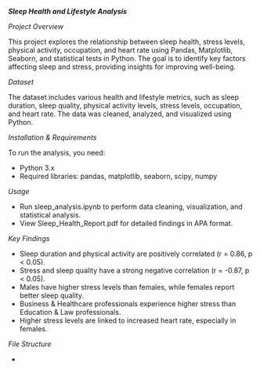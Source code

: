 ***Sleep Health and Lifestyle Analysis***

*Project Overview*

This project explores the relationship between sleep health, stress levels, physical activity, occupation, and heart rate using Pandas, Matplotlib, Seaborn, and statistical tests in Python. The goal is to identify key factors affecting sleep and stress, providing insights for improving well-being.

*Dataset*

The dataset includes various health and lifestyle metrics, such as sleep duration, sleep quality, physical activity levels, stress levels, occupation, and heart rate. The data was cleaned, analyzed, and visualized using Python.

*Installation & Requirements*

To run the analysis, you need:
- Python 3.x
- Required libraries: pandas, matplotlib, seaborn, scipy, numpy

*Usage*

- Run sleep_analysis.ipynb to perform data cleaning, visualization, and statistical analysis.
- View Sleep_Health_Report.pdf for detailed findings in APA format.

*Key Findings*

- Sleep duration and physical activity are positively correlated (r = 0.86, p < 0.05).
- Stress and sleep quality have a strong negative correlation (r = -0.87, p < 0.05).
- Males have higher stress levels than females, while females report better sleep quality.
- Business & Healthcare professionals experience higher stress than Education & Law professionals.
- Higher stress levels are linked to increased heart rate, especially in females.

*File Structure*

- 
